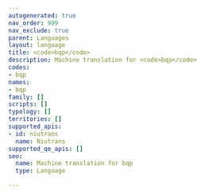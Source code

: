 ```yaml
---
autogenerated: true
nav_order: 999
nav_exclude: true
parent: Languages
layout: language
title: <code>bqp</code>
description: Machine translation for <code>bqp</code>
codes:
- bqp
names:
- bqp
family: []
scripts: []
typology: []
territories: []
supported_apis:
- id: niutrans
  name: Niutrans
supported_qe_apis: []
seo:
  name: Machine translation for bqp
  type: Language

---
```


